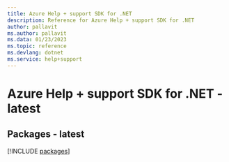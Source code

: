 ```yaml
---
title: Azure Help + support SDK for .NET
description: Reference for Azure Help + support SDK for .NET
author: pallavit
ms.author: pallavit
ms.data: 01/23/2023
ms.topic: reference
ms.devlang: dotnet
ms.service: help+support
---
```

# Azure Help + support SDK for .NET - latest
## Packages - latest
[!INCLUDE [packages](help-+-support-index.md)]